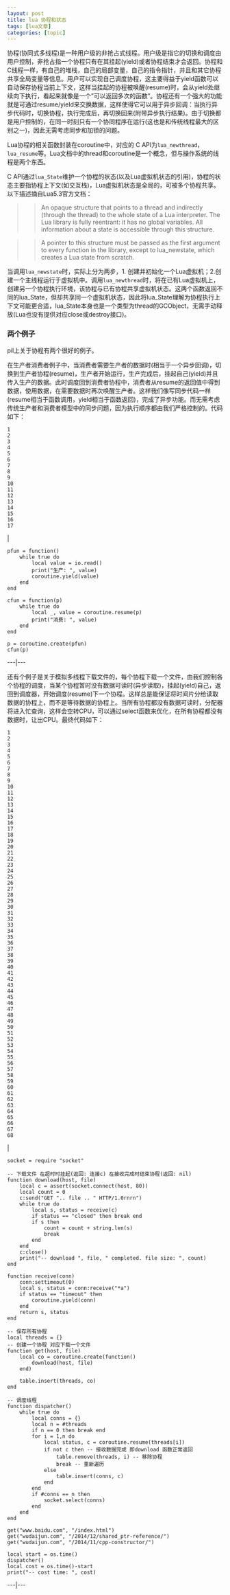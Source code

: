 ```yaml
---
layout: post
title: lua 协程和状态 
tags: [lua文章]
categories: [topic]
---
```

协程(协同式多线程)是一种用户级的非抢占式线程。用户级是指它的切换和调度由用户控制，非抢占指一个协程只有在其挂起(yield)或者协程结束才会返回。协程和C线程一样，有自己的堆栈，自己的局部变量，自己的指令指针，并且和其它协程共享全局变量等信息。用户可以实现自己调度协程，这主要得益于yield函数可以自动保存协程当前上下文，这样当挂起的协程被唤醒(resume)时，会从yield处继续向下执行，看起来就像是一个”可以返回多次的函数”。协程还有一个强大的功能就是可通过resume/yield来交换数据，这样使得它可以用于异步回调：当执行异步代码时，切换协程，执行完成后，再切换回来(附带异步执行结果)。由于切换都是用户控制的，在同一时刻只有一个协同程序在运行(这也是和传统线程最大的区别之一)，因此无需考虑同步和加锁的问题。

Lua协程的相关函数封装在coroutine中，对应的 C
API为`lua_newthread`，`lua_resume`等。Lua文档中的thread和coroutine是一个概念，但与操作系统的线程是两个东西。

C
API通过`lua_State`维护一个协程的状态(以及Lua虚拟机状态的引用)，协程的状态主要指协程上下文(如交互栈)，Lua虚拟机状态是全局的，可被多个协程共享。以下描述摘自Lua5.3官方文档：

> > An opaque structure that points to a thread and indirectly (through the
> thread) to the whole state of a Lua interpreter. The Lua library is fully
> reentrant: it has no global variables. All information about a state is
> accessible through this structure.
>>

>> A pointer to this structure must be passed as the first argument to every
function in the library, except to lua_newstate, which creates a Lua state
from scratch.

当调用`lua_newstate`时，实际上分为两步，1.
创建并初始化一个Lua虚拟机；2.创建一个主线程运行于虚拟机中。调用`lua_newthread`时，将在已有Lua虚拟机上，创建另一个协程执行环境，该协程与已有协程共享虚拟机状态。这两个函数返回不同的lua_State，但却共享同一个虚拟机状态，因此将lua_State理解为协程执行上下文可能更合适，lua_State本身也是一个类型为thread的GCObject，无需手动释放(Lua也没有提供对应close或destroy接口)。

### 两个例子

pil上关于协程有两个很好的例子。

在生产者消费者例子中，当消费者需要生产者的数据时(相当于一个异步回调)，切换到生产者协程(resume)，生产者开始运行，生产完成后，挂起自己(yield)并且传入生产的数据。此时调度回到消费者协程中，消费者从resume的返回值中得到数据，使用数据，在需要数据时再次唤醒生产者。这样我们像写同步代码一样(resume相当于函数调用，yield相当于函数返回)，完成了异步功能。而无需考虑传统生产者和消费者模型中的同步问题，因为执行顺序都由我们严格控制的。代码如下：

    
    
    1  
    2  
    3  
    4  
    5  
    6  
    7  
    8  
    9  
    10  
    11  
    12  
    13  
    14  
    15  
    16  
    17  
    

|

    
    
    pfun = function()  
    	while true do  
    		local value = io.read()  
    		print("生产: ", value)  
    		coroutine.yield(value)  
    	end  
    end  
      
    cfun = function(p)  
    	while true do  
    		local _, value = coroutine.resume(p)  
    		print("消费: ", value)  
    	end  
    end  
      
    p = coroutine.create(pfun)  
    cfun(p)  
      
  
---|---  
  
还有个例子是关于模拟多线程下载文件的，每个协程下载一个文件，由我们控制各个协程的调度，当某个协程暂时没有数据可读时(异步读取)，挂起(yield)自己，返回到调度器，开始调度(resume)下一个协程。这样总是能保证将时间片分给读取数据的协程上，而不是等待数据的协程上。当所有协程都没有数据可读时，分配器将进入忙查询，这样会空转CPU，可以通过select函数来优化，在所有协程都没有数据时，让出CPU。最终代码如下：

    
    
    1  
    2  
    3  
    4  
    5  
    6  
    7  
    8  
    9  
    10  
    11  
    12  
    13  
    14  
    15  
    16  
    17  
    18  
    19  
    20  
    21  
    22  
    23  
    24  
    25  
    26  
    27  
    28  
    29  
    30  
    31  
    32  
    33  
    34  
    35  
    36  
    37  
    38  
    39  
    40  
    41  
    42  
    43  
    44  
    45  
    46  
    47  
    48  
    49  
    50  
    51  
    52  
    53  
    54  
    55  
    56  
    57  
    58  
    59  
    60  
    61  
    62  
    63  
    64  
    65  
    66  
    67  
    68  
    

|

    
    
    socket = require "socket"  
      
    -- 下载文件 在超时时挂起(返回: 连接c) 在接收完成时结束协程(返回: nil)  
    function download(host, file)  
    	local c = assert(socket.connect(host, 80))  
    	local count = 0  
    	c:send("GET ".. file .. " HTTP/1.0rnrn")  
    	while true do  
    		local s, status = receive(c)	  
    		if status == "closed" then break end  
    		if s then   
    			count = count + string.len(s)   
    			break   
    		end   
    	end  
    	c:close()  
    	print("-- download ", file, " completed. file size: ", count)  
    end  
      
    function receive(conn)  
    	conn:settimeout(0)  
    	local s, status = conn:receive("*a")  
    	if status == "timeout" then  
    		coroutine.yield(conn)  
    	end  
    	return s, status  
    end  
      
    -- 保存所有协程  
    local threads = {}  
    -- 创建一个协程 对应下载一个文件  
    function get(host, file)  
    	local co = coroutine.create(function()   
    		download(host, file)  
    	end)  
      
    	table.insert(threads, co)  
    end  
      
    -- 调度线程  
    function dispatcher()  
    	while true do  
    		local conns = {}  
    		local n = #threads  
    		if n == 0 then break end  
    		for i = 1,n do  
    			local status, c = coroutine.resume(threads[i])  
    			if not c then -- 接收数据完成 即download 函数正常返回  
    				table.remove(threads, i) -- 移除协程  
    				break -- 重新遍历  
    			else  
    				table.insert(conns, c)  
    			end  
    		end  
    		if #conns == n then  
    			socket.select(conns)  
    		end  
    	end  
    end  
      
    get("www.baidu.com", "/index.html")  
    get("wudaijun.com", "/2014/12/shared_ptr-reference/")  
    get("wudaijun.com", "/2014/11/cpp-constructor/")  
      
    local start = os.time()  
    dispatcher()  
    local cost = os.time()-start  
    print("-- cost time: ", cost)  
      
  
---|---